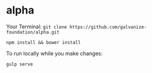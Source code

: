 # alpha

Your Terminal: 
```git clone https://github.com/galvanize-foundation/alpha.git```

```npm install && bower install```

To run locally while you make changes:

```gulp serve ```
